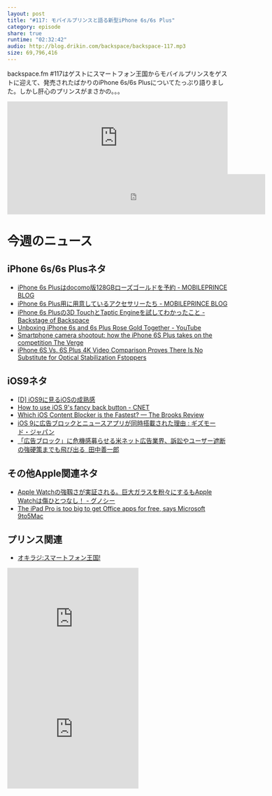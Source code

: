 ```yaml
---
layout: post
title: "#117: モバイルプリンスと語る新型iPhone 6s/6s Plus"
category: episode
share: true
runtime: "02:32:42"
audio: http://blog.drikin.com/backspace/backspace-117.mp3
size: 69,796,416
---
```


backspace.fm #117はゲストにスマートフォン王国からモバイルプリンスをゲストに迎えて、発売されたばかりのiPhone 6s/6s Plusについてたっぷり語りました。しかし肝心のプリンスがまさかの。。。

<iframe width="100%" height="166" scrolling="no" frameborder="no" src="https://w.soundcloud.com/player/?url=https%3A//api.soundcloud.com/tracks/225842014&amp;color=ff5500&amp;auto_play=false&amp;hide_related=false&amp;show_comments=true&amp;show_user=true&amp;show_reposts=false"></iframe>

<iframe src="http://backspace.fm/subscribes.html" width="117%" height="92" scrolling="no" frameborder="0"></iframe>

# 今週のニュース

## iPhone 6s/6s Plusネタ
- [iPhone 6s Plusはdocomo版128GBローズゴールドを予約 - MOBILEPRINCE BLOG](http://smartphoneokoku.net/archives/3336)
- [iPhone 6s Plus用に用意しているアクセサリーたち - MOBILEPRINCE BLOG](http://smartphoneokoku.net/archives/3339)
- [iPhone 6s Plusの3D TouchとTaptic Engineを試してわかったこと - Backstage of Backspace](https://medium.com/backstage-of-backspace/iphone-6s-plusの3d-touchとtaptic-engineを試してわかったこと-f4b0646a4fb0)
- [Unboxing iPhone 6s and 6s Plus Rose Gold Together - YouTube](https://www.youtube.com/watch?v=ZWkTBbA8RsE)
- [Smartphone camera shootout: how the iPhone 6S Plus takes on the competition  The Verge](http://www.theverge.com/2015/9/25/9397055/best-smartphone-camera-test-iphone-6s-samsung-galaxy-lg)
- [iPhone 6S Vs. 6S Plus 4K Video Comparison Proves There Is No Substitute for Optical Stabilization  Fstoppers](https://fstoppers.com/gear/iphone-6s-vs-6s-plus-4k-video-comparison-proves-there-no-substitute-optical-87692)

## iOS9ネタ
- [[D] iOS9に見るiOSの成熟感](http://blog.drikin.com/2015/09/ios9.html)
- [How to use iOS 9's fancy back button - CNET](http://www.cnet.com/how-to/how-to-use-ios-9s-fancy-back-button/)
- [Which iOS Content Blocker is the Fastest? — The Brooks Review](https://brooksreview.net/2015/09/content-blocker-test/)
- [iOS 9に広告ブロックとニュースアプリが同時搭載された理由 : ギズモード・ジャパン](http://www.gizmodo.jp/2015/09/ios_9_adblock.html)
- [「広告ブロック」に危機感募らせる米ネット広告業界、訴訟やユーザー遮断の強硬策までも飛び出る  田中善一郎](http://www.huffingtonpost.jp/zenichiro-tanaka/ad-block_b_8107434.html)

## その他Apple関連ネタ
- [Apple Watchの強靱さが実証される。巨大ガラスを粉々にするもApple Watchは傷ひとつなし！ - グノシー](https://gunosy.com/articles/R0NA9)
- [The iPad Pro is too big to get Office apps for free, says Microsoft  9to5Mac](http://9to5mac.com/2015/09/25/ipad-pro-microsoft-office-apps/)

## プリンス関連
- [オキラジ:スマートフォン王国!](http://okiraji.ti-da.net/c180447.html)

<iframe src="http://rcm-fe.amazon-adsystem.com/e/cm?t=driftking-22&o=9&p=12&l=bn1&mode=videogames-jp&browse=637394&fc1=000000&lt1=_blank&lc1=3366FF&bg1=FFFFFF&f=ifr" marginwidth="0" marginheight="0" width="300" height="252" border="0" frameborder="0" style="border:none;" scrolling="no"></iframe>
<iframe src="http://rcm-fe.amazon-adsystem.com/e/cm?t=driftking-22&o=9&p=12&l=bn1&mode=computers-jp&browse=2127211790&fc1=000000&lt1=_blank&lc1=3366FF&bg1=FFFFFF&f=ifr" marginwidth="0" marginheight="0" width="300" height="252" border="0" frameborder="0" style="border:none;" scrolling="no"></iframe>
